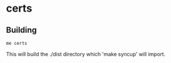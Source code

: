 certs
===

## Building

    me certs

This will build the ./dist directory which 'make syncup' will import.
